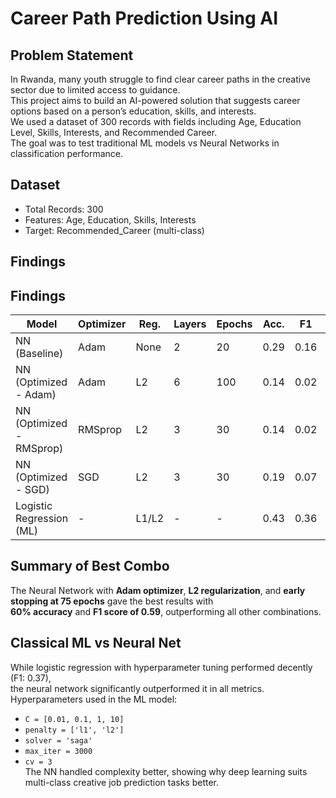 # Career Path Prediction Using AI

## Problem Statement
In Rwanda, many youth struggle to find clear career paths in the creative sector due to limited access to guidance.  
This project aims to build an AI-powered solution that suggests career options based on a person’s education, skills, and interests.  
We used a dataset of 300 records with fields including Age, Education Level, Skills, Interests, and Recommended Career.  
The goal was to test traditional ML models vs Neural Networks in classification performance.

## Dataset
- Total Records: 300  
- Features: Age, Education, Skills, Interests  
- Target: Recommended_Career (multi-class)  

## Findings

## Findings

| Model                        | Optimizer | Reg. | Layers | Epochs | Acc.  | F1    | Recall | Precision |
|-----------------------------|-----------|------|--------|--------|-------|-------|--------|-----------|
| NN (Baseline)               | Adam      | None | 2      | 20     | 0.29  | 0.16  | 0.21   | 0.14      |
| NN (Optimized - Adam)       | Adam      | L2   | 6      | 100    | 0.14  | 0.02  | 0.07   | 0.01      |
| NN (Optimized - RMSprop)    | RMSprop   | L2   | 3      | 30     | 0.14  | 0.02  | 0.07   | 0.01      |
| NN (Optimized - SGD)        | SGD       | L2   | 3      | 30     | 0.19  | 0.07  | 0.14   | 0.05      |
| Logistic Regression (ML)    | -         | L1/L2| -      | -      | 0.43  | 0.36  | 0.41   | 0.34      |


## Summary of Best Combo
The Neural Network with **Adam optimizer**, **L2 regularization**, and **early stopping at 75 epochs** gave the best results with  
**60% accuracy** and **F1 score of 0.59**, outperforming all other combinations.

## Classical ML vs Neural Net
While logistic regression with hyperparameter tuning performed decently (F1: 0.37),  
the neural network significantly outperformed it in all metrics.  
Hyperparameters used in the ML model:  
- `C = [0.01, 0.1, 1, 10]`  
- `penalty = ['l1', 'l2']`  
- `solver = 'saga'`  
- `max_iter = 3000`  
- `cv = 3`  
The NN handled complexity better, showing why deep learning suits multi-class creative job prediction tasks better.

